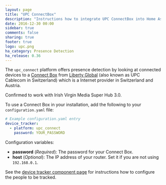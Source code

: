```yaml
---
layout: page
title: "UPC ConnectBox"
description: "Instructions how to integrate UPC ConnectBox into Home Assistant."
date: 2016-12-30 00:00
sidebar: true
comments: false
sharing: true
footer: true
logo: upc.png
ha_category: Presence Detection
ha_release: 0.36
---
```



The `upc_connect` platform offers presence detection by looking at connected devices to a [Connect Box](https://www.upc.ch/de/internet/connectbox/) from [Liberty Global](http://www.libertyglobal.com/) (also known as UPC Cablecom in Switzerland) which is a Internet provider in Switzerland and Austria.

Confirmed to work with Irish Virgin Media Super Hub 3.0.

To use a Connect Box in your installation, add the following to your `configuration.yaml` file:

```yaml
# Example configuration.yaml entry
device_tracker:
  - platform: upc_connect
    password: YOUR_PASSWORD
```

Configuration variables:

- **password** (*Required*): The password for your Connect Box.
- **host** (*Optional*): The IP address of your router. Set it if you are not using `192.168.0.1`.

See the [device tracker component page](/components/device_tracker/) for instructions how to configure the people to be tracked.
